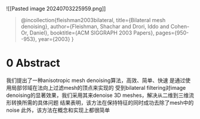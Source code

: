 ![[Pasted image 20240703225959.png]]
> @incollection{fleishman2003bilateral,
  title={Bilateral mesh denoising},
  author={Fleishman, Shachar and Drori, Iddo and Cohen-Or, Daniel},
  booktitle={ACM SIGGRAPH 2003 Papers},
  pages={950--953},
  year={2003}
}
# 0 Abstract
我们提出了一种anisotropic mesh denoising算法，高效、简单、快速
是通过使用局部邻域在法向上过滤mesh的顶点来实现的
受到bilateral filtering对image denoising的显著效果，我们采用其来denoise 3D meshes，解决从二维到三维流形转换所需的具体问题
结果表明，该方法在保持特征的同时成功去除了mesh中的noise
此外，该方法在概念和实现上都很简单